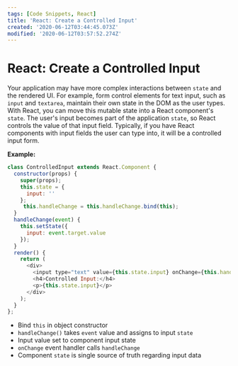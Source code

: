 ```yaml
---
tags: [Code Snippets, React]
title: 'React: Create a Controlled Input'
created: '2020-06-12T03:44:45.073Z'
modified: '2020-06-12T03:57:52.274Z'
---
```


React: Create a Controlled Input
================================

Your application may have more complex interactions between ```state``` and the rendered UI. For example, form control elements for text input, such as ```input``` and ```textarea```, maintain their own state in the DOM as the user types. With React, you can move this mutable state into a React component's ```state```. The user's input becomes part of the application ```state```, so React controls the value of that input field. Typically, if you have React components with input fields the user can type into, it will be a controlled input form.

**Example:**

``` javascript
class ControlledInput extends React.Component {
  constructor(props) {
    super(props);
    this.state = {
      input: ''
    };
     this.handleChange = this.handleChange.bind(this);
  }
  handleChange(event) {
    this.setState({
      input: event.target.value
    });
  }
  render() {
    return (
      <div>
        <input type="text" value={this.state.input} onChange={this.handleChange}></input>
        <h4>Controlled Input:</h4>
        <p>{this.state.input}</p>
      </div>
    );
  }
};
```
* Bind ```this``` in object constructor
* ```handleChange()``` takes ```event``` value and assigns to input ```state```
* Input value set to component input state
* ```onChange``` event handler calls ```handleChange```
* Component ```state``` is single source of truth regarding input data

